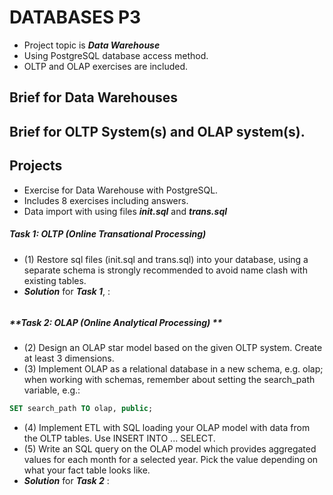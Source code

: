 # DATABASES P3
- Project topic is **_Data Warehouse_** 
- Using  PostgreSQL database access method.
- OLTP and OLAP exercises are included.
## Brief for Data Warehouses 



## Brief for OLTP System(s) and OLAP system(s).


## Projects 
- Exercise for Data Warehouse with PostgreSQL. 
- Includes 8 exercises including answers.
- Data import with using files **_init.sql_** and **_trans.sql_**

##### **Task 1: OLTP (Online Transational Processing)**
- (1) Restore sql files (init.sql and trans.sql) into your database, using a separate schema is strongly recommended to avoid name clash with existing tables.
- **_Solution_** for **_Task 1_**, : 
```SQL

```
##### **Task 2: OLAP (Online Analytical Processing) **
- (2) Design an OLAP star model based on the given OLTP system. Create at least 3 dimensions.
- (3) Implement OLAP as a relational database in a new schema, e.g. olap; when working with schemas, remember about setting the search_path variable, e.g.:
```SQL
SET search_path TO olap, public;
```
- (4) Implement ETL with SQL loading your OLAP model with data from the OLTP tables. Use INSERT INTO ... SELECT.
- (5) Write an SQL query on the OLAP model which provides aggregated values for each month for a selected year. Pick the value depending on what your fact table looks like.
- **_Solution_** for **_Task 2_** : 
